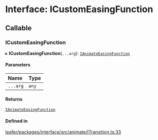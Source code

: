 # Interface: ICustomEasingFunction

## Callable

### ICustomEasingFunction

▸ **ICustomEasingFunction**(`...arg`): [`IAnimateEasingFunction`](IAnimateEasingFunction.md)

#### Parameters

| Name | Type |
| :------ | :------ |
| `...arg` | `any` |

#### Returns

[`IAnimateEasingFunction`](IAnimateEasingFunction.md)

#### Defined in

[leafer/packages/interface/src/animate/ITransition.ts:33](https://github.com/leaferjs/leafer/blob/a165a56/packages/interface/src/animate/ITransition.ts#L33)
